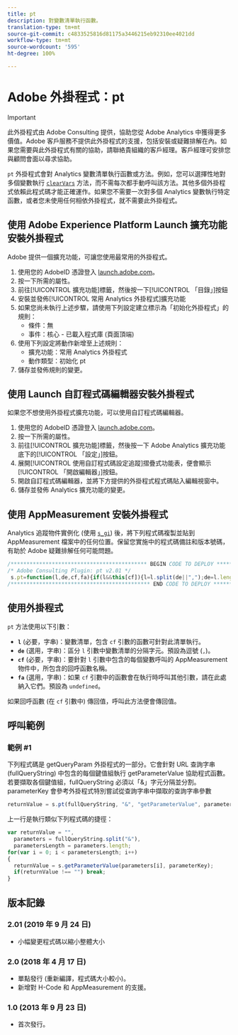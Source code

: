 ```yaml
---
title: pt
description: 對變數清單執行函數。
translation-type: tm+mt
source-git-commit: c4833525816d81175a3446215eb92310ee4021dd
workflow-type: tm+mt
source-wordcount: '595'
ht-degree: 100%

---
```



# Adobe 外掛程式：pt

>[!IMPORTANT]
>
> 此外掛程式由 Adobe Consulting 提供，協助您從 Adobe Analytics 中獲得更多價值。Adobe 客戶服務不提供此外掛程式的支援，包括安裝或疑難排解在內。如果您需要與此外掛程式有關的協助，請聯絡貴組織的客戶經理。客戶經理可安排您與顧問會面以尋求協助。

`pt` 外掛程式會對 Analytics 變數清單執行函數或方法。例如，您可以選擇性地對多個變數執行 [`clearVars`](../functions/clearvars.md) 方法，而不需每次都手動呼叫該方法。其他多個外掛程式依賴此程式碼才能正確運作。如果您不需要一次對多個 Analytics 變數執行特定函數，或者您未使用任何相依外掛程式，就不需要此外掛程式。

## 使用 Adobe Experience Platform Launch 擴充功能安裝外掛程式

Adobe 提供一個擴充功能，可讓您使用最常用的外掛程式。

1. 使用您的 AdobeID 憑證登入 [launch.adobe.com](https://launch.adobe.com)。
1. 按一下所需的屬性。
1. 前往[!UICONTROL 擴充功能]標籤，然後按一下[!UICONTROL 「目錄」]按鈕
1. 安裝並發佈[!UICONTROL 常用 Analytics 外掛程式]擴充功能
1. 如果您尚未執行上述步驟，請使用下列設定建立標示為「初始化外掛程式」的規則：
   * 條件：無
   * 事件：核心 - 已載入程式庫 (頁面頂端)
1. 使用下列設定將動作新增至上述規則：
   * 擴充功能：常用 Analytics 外掛程式
   * 動作類型：初始化 pt
1. 儲存並發佈規則的變更。

## 使用 Launch 自訂程式碼編輯器安裝外掛程式

如果您不想使用外掛程式擴充功能，可以使用自訂程式碼編輯器。

1. 使用您的 AdobeID 憑證登入 [launch.adobe.com](https://launch.adobe.com)。
1. 按一下所需的屬性。
1. 前往[!UICONTROL 擴充功能]標籤，然後按一下 Adobe Analytics 擴充功能底下的[!UICONTROL 「設定」]按鈕。
1. 展開[!UICONTROL 使用自訂程式碼設定追蹤]摺疊式功能表，便會顯示[!UICONTROL 「開啟編輯器」]按鈕。
1. 開啟自訂程式碼編輯器，並將下方提供的外掛程式程式碼貼入編輯視窗中。
1. 儲存並發佈 Analytics 擴充功能的變更。

## 使用 AppMeasurement 安裝外掛程式

Analytics 追蹤物件實例化 (使用 [`s_gi`](../functions/s-gi.md)) 後，將下列程式碼複製並貼到 AppMeasurement 檔案中的任何位置。保留您實施中的程式碼備註和版本號碼，有助於 Adobe 疑難排解任何可能問題。

```js
/******************************************* BEGIN CODE TO DEPLOY *******************************************/
/* Adobe Consulting Plugin: pt v2.01 */
 s.pt=function(l,de,cf,fa){if(l&&this[cf]){l=l.split(de||",");de=l.length;for(var e,c=0;c<de;c++)if(e=this[cf](l[c],fa))return e}};
/******************************************** END CODE TO DEPLOY ********************************************/
```

## 使用外掛程式

`pt` 方法使用以下引數：

* **`l`** (必要，字串)：變數清單，包含 `cf` 引數的函數可針對此清單執行。
* **`de`** (選用，字串)：區分 `l` 引數中變數清單的分隔字元。預設為逗號 (`,`)。
* **`cf`** (必要，字串)：要針對 `l` 引數中包含的每個變數呼叫的 AppMeasurement 物件中，所包含的回呼函數名稱。
* **`fa`** (選用，字串)：如果 `cf` 引數中的函數會在執行時呼叫其他引數，請在此處納入它們。預設為 `undefined`。

如果回呼函數 (在 `cf` 引數中) 傳回值，呼叫此方法便會傳回值。

## 呼叫範例

### 範例 #1

下列程式碼是 getQueryParam 外掛程式的一部分。它會針對 URL 查詢字串 (fullQueryString) 中包含的每個鍵值組執行 getParameterValue 協助程式函數。若要擷取各個鍵值組，fullQueryString 必須以「&amp;」字元分隔並分割。parameterKey 會參考外掛程式特別嘗試從查詢字串中擷取的查詢字串參數

```javascript
returnValue = s.pt(fullQueryString, "&", "getParameterValue", parameterKey)
```

上一行是執行類似下列程式碼的捷徑：

```js
var returnValue = "",
  parameters = fullQueryString.split("&"),
  parametersLength = parameters.length;
for(var i = 0; i < parametersLength; i++)
{
  returnValue = s.getParameterValue(parameters[i], parameterKey);
  if(returnValue !== "") break;
}
```

## 版本記錄

### 2.01 (2019 年 9 月 24 日)

* 小幅變更程式碼以縮小整體大小

### 2.0 (2018 年 4 月 17 日)

* 單點發行 (重新編譯，程式碼大小較小)。
* 新增對 H-Code 和 AppMeasurement 的支援。

### 1.0 (2013 年 9 月 23 日)

* 首次發行。
